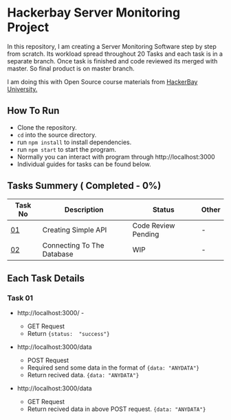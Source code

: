 # Hackerbay Server Monitoring Project
In this repository, I am creating a Server Monitoring Software step by step from scratch.  Its workload spread throughout 20 Tasks and each task is in a separate branch. Once task is finished and code reviewed its merged with master. So final product is on master branch.

I am doing this with Open Source course materials from [HackerBay University. ](https://course.hackerbayuniversity.com/)

## How To Run
 - Clone the repository.
 - `cd` into the source directory.
 - run `npm install` to install dependencies.
 - run `npm start` to start the program.
 - Normally you can interact with program through http://localhost:3000
 - Individual guides for tasks can be found below.

## Tasks Summery ( Completed - 0%)
|Task No|Description|Status|Other| 
|--|--|--|--|
| [01](#Task-01) | Creating Simple API | Code Review Pending |-|
| [02](#Task-02) | Connecting To The Database | WIP |-|

## Each Task Details
### Task 01
 - http://localhost:3000/ - 
	 - GET Request 
	 - Return `{status:  "success"}`
	 
 - http://localhost:3000/data
	 - POST Request
	 - Required send some data in the format of `{data: "ANYDATA"}`
	 - Return recived data. `{data: "ANYDATA"}`

 - http://localhost:3000/data
	 - GET Request
	 - Return recived data in above POST request. `{data: "ANYDATA"}`



